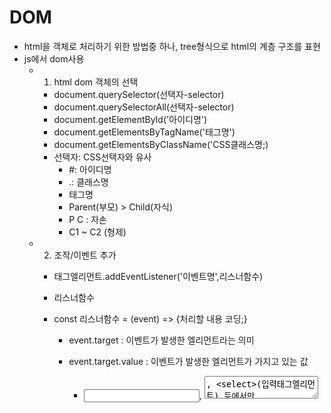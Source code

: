 # DOM
 - html을 객체로 처리하기 위한 방법중 하나, tree형식으로 html의 계층 구조를 표현
 - js에서 dom사용
   - 1. html dom 객체의 선택
     - document.querySelector(선택자-selector)
     - document.querySelectorAll(선택자-selector)
     - document.getElementById('아이디명')
     - document.getElementsByTagName('태그명')
     - document.getElementsByClassName('CSS클래스명;)
     - 선택자: CSS선택자와 유사
       - #: 아이디명
       - .: 클래스명
       - 태그명
       - Parent(부모) > Child(자식)
       - P C  : 자손
       - C1 ~ C2 (형제)
   - 2. 조작/이벤트 추가

     - 태그엘리먼트.addEventListener('이벤트명',리스너함수)

     - 리스너함수
     - const 리스너함수 = (event) => {처리할 내용 코딩;}
       - event.target : 이벤트가 발생한 엘리먼트라는 의미
       - event.target.value : 이벤트가 발생한 엘리먼트가 가지고 있는 값
         - <input>, <textarea>, <select>(입력태그엘리먼트) 등에서만 사용가능
  
       - <input>, <textarea>, <select>(입력태그엘리먼트) 외의 태그들에서 값은?
         - 태그엘리먼트.textContent
         - 태그엘리먼트.innerText
         - 태그엘리먼트.innerHTML
     - const 리스너함수 = event => {처리할 내용 코딩;}
   - 3. 반영
     - 태그엘리먼트.appendChild(추가할 태그 엘리먼트)
   - 입력태그엘리먼트.focus();
     - 해당되는 입력창에 포커스를 부여
     - 반대로 입력태그엘리먼트.blur() : 포커스 해제
<br>

# BOM
 - 브라우저에서 사용할 수 있는 객체
 - window 객체
   - 생략가능
   - 
   - document 객체
   - navigation 객체
   - location 객체
   - history 객체
   - 
   - 메서드들
     - 사용자로부터 입력받기
     * alert('화면에 표시할 내용') -> 알려줌
       * 확인 버튼 : 반환값 -> undefined

     * prompt('화면에 표시할 내용') -> 입력받음
       * 확인/취소버튼
       * 반환값: 사용자 입력값 또는 null

     * confirm('화면에 표시할 내용') -> 확인받음
       * 확인/취소